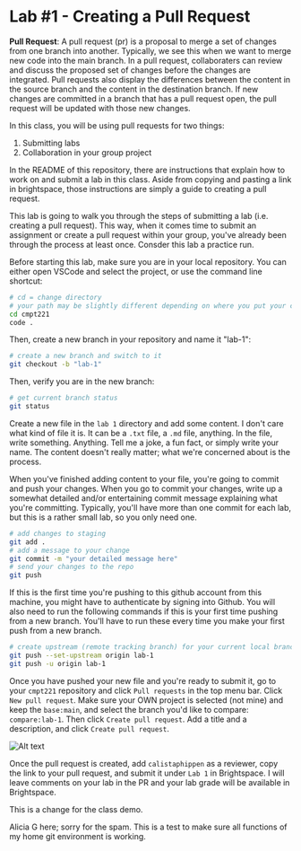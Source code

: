 # Lab #1 - Creating a Pull Request

**Pull Request**: A pull request (pr) is a proposal to merge a set of changes from one branch into another. Typically, we see this when we want to merge new code into the main branch. In a pull request, collaboraters can review and discuss the proposed set of changes before the changes are integrated. Pull requests also display the differences between the content in the source branch and the content in the destination branch. If new changes are committed in a branch that has a pull request open, the pull request will be updated with those new changes.

In this class, you will be using pull requests for two things:  
1. Submitting labs
2. Collaboration in your group project

In the README of this repository, there are instructions that explain how to work on and submit a lab in this class. Aside from copying and pasting a link in brightspace, those instructions are simply a guide to creating a pull request. 

This lab is going to walk you through the steps of submitting a lab (i.e. creating a pull request). This way, when it comes time to submit an assignment or create a pull request within your group, you've already been through the process at least once. Consder this lab a practice run.

Before starting this lab, make sure you are in your local repository. You can either open VSCode and select the project, or use the command line shortcut:
```bash
# cd = change directory
# your path may be slightly different depending on where you put your code
cd cmpt221
code .
```

Then, create a new branch in your repository and name it "lab-1":
```bash
# create a new branch and switch to it
git checkout -b "lab-1"
```

Then, verify you are in the new branch:
```bash
# get current branch status
git status
```

Create a new file in the `lab 1` directory and add some content. I don't care what kind of file it is. It can be a `.txt` file, a `.md` file, anything. In the file, write something. Anything. Tell me a joke, a fun fact, or simply write your name. The content doesn't really matter; what we're concerned about is the process. 

When you've finished adding content to your file, you're going to commit and push your changes. When you go to commit your changes, write up a somewhat detailed and/or entertaining commit message explaining what you're committing. Typically, you'll have more than one commit for each lab, but this is a rather small lab, so you only need one.

```bash
# add changes to staging
git add . 
# add a message to your change
git commit -m "your detailed message here"
# send your changes to the repo
git push
 ```

If this is the first time you're pushing to this github account from this machine, you might have to authenticate by signing into Github. You will also need to run the following commands if this is your first time pushing from a new branch. You'll have to run these every time you make your first push from a new branch.  

```bash
# create upstream (remote tracking branch) for your current local branch
git push --set-upstream origin lab-1
git push -u origin lab-1
```

Once you have pushed your new file and you're ready to submit it, go to your `cmpt221` repository and click `Pull requests` in the top menu bar. Click `New pull request`. Make sure your OWN project is selected (not mine) and keep the `base:main`, and select the branch you'd like to compare: `compare:lab-1`. Then click `Create pull request`. Add a title and a description, and click `Create pull request`. 

![Alt text](pr.png)


Once the pull request is created, add `calistaphippen` as a reviewer, copy the link to your pull request, and submit it under `Lab 1` in Brightspace. I will leave comments on your lab in the PR and your lab grade will be available in Brightspace.

This is a change for the class demo. 

Alicia G here; sorry for the spam.
This is a test to make sure all functions of my home git environment is working.